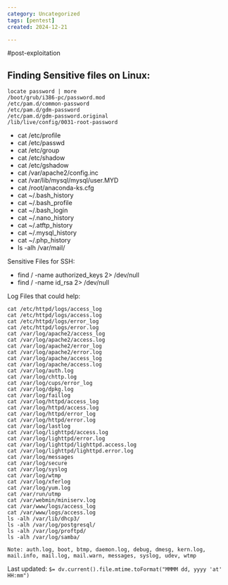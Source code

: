 ```yaml
---
category: Uncategorized
tags: [pentest]
created: 2024-12-21

---
```

#post-exploitation
## Finding Sensitive files on Linux: 

```
locate password | more           
/boot/grub/i386-pc/password.mod
/etc/pam.d/common-password
/etc/pam.d/gdm-password
/etc/pam.d/gdm-password.original
/lib/live/config/0031-root-password
```
- cat /etc/profile
- cat /etc/passwd
- cat /etc/group
- cat /etc/shadow
- cat /etc/gshadow
- cat /var/apache2/config.inc
- cat /var/lib/mysql/mysql/user.MYD
- cat /root/anaconda-ks.cfg
- cat ~/.bash_history
- cat ~/.bash_profile
- cat ~/.bash_login
- cat ~/.nano_history
- cat ~/.atftp_history
- cat ~/.mysql_history
- cat ~/.php_history
- ls -alh /var/mail/

Sensitive Files for SSH:

- find / -name authorized_keys 2> /dev/null
- find / -name id_rsa 2> /dev/null



Log Files that could help:

```
cat /etc/httpd/logs/access_log
cat /etc/httpd/logs/access.log
cat /etc/httpd/logs/error_log
cat /etc/httpd/logs/error.log
cat /var/log/apache2/access_log
cat /var/log/apache2/access.log
cat /var/log/apache2/error_log
cat /var/log/apache2/error.log
cat /var/log/apache/access_log
cat /var/log/apache/access.log
cat /var/log/auth.log
cat /var/log/chttp.log
cat /var/log/cups/error_log
cat /var/log/dpkg.log
cat /var/log/faillog
cat /var/log/httpd/access_log
cat /var/log/httpd/access.log
cat /var/log/httpd/error_log
cat /var/log/httpd/error.log
cat /var/log/lastlog
cat /var/log/lighttpd/access.log
cat /var/log/lighttpd/error.log
cat /var/log/lighttpd/lighttpd.access.log
cat /var/log/lighttpd/lighttpd.error.log
cat /var/log/messages
cat /var/log/secure
cat /var/log/syslog
cat /var/log/wtmp
cat /var/log/xferlog
cat /var/log/yum.log
cat /var/run/utmp
cat /var/webmin/miniserv.log
cat /var/www/logs/access_log
cat /var/www/logs/access.log
ls -alh /var/lib/dhcp3/
ls -alh /var/log/postgresql/
ls -alh /var/log/proftpd/
ls -alh /var/log/samba/

Note: auth.log, boot, btmp, daemon.log, debug, dmesg, kern.log, mail.info, mail.log, mail.warn, messages, syslog, udev, wtmp
```


Last updated: `$= dv.current().file.mtime.toFormat("MMMM dd, yyyy 'at' HH:mm")`
